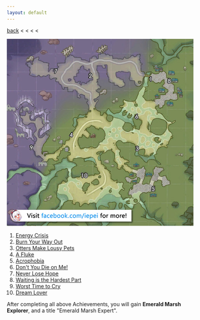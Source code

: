 ```yaml
---
layout: default
---
```


[back](../) < < < <

![Emerald Marsh Conversations](emerald-marsh-conversations.jpg)
1. [Energy Crisis](https://youtu.be/8q0orja5gOI)
2. [Burn Your Way Out](https://youtu.be/D9P9OhlS8oM)
3. [Otters Make Lousy Pets](https://youtu.be/SvrZ7ZbIaxo)
4. [A Fluke](https://youtu.be/Kqy8Mwu_Xvs)
5. [Acrophobia](https://youtu.be/qUrZefempDc)
6. [Don't You Die on Me!](https://youtu.be/HqXg8N7AFe4)
7. [Never Lose Hope](https://youtu.be/jSsNW6mqxYQ)
8. [Waiting is the Hardest Part](https://youtu.be/WAdDxIjru1M)
9. [Worst Time to Cry](https://youtu.be/1Mytkh8hJmw)
10. [Dream Lover](https://youtu.be/tt2riBt8YXA)

After completing all above Achievements, you will gain **Emerald Marsh Explorer**, and a title "Emerald Marsh Expert".
